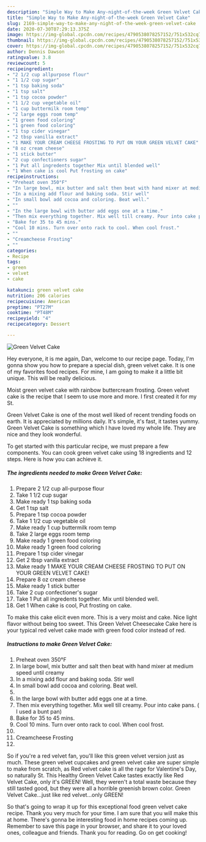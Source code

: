 ```yaml
---
description: "Simple Way to Make Any-night-of-the-week Green Velvet Cake"
title: "Simple Way to Make Any-night-of-the-week Green Velvet Cake"
slug: 2169-simple-way-to-make-any-night-of-the-week-green-velvet-cake
date: 2020-07-30T07:29:13.375Z
image: https://img-global.cpcdn.com/recipes/4790538078257152/751x532cq70/green-velvet-cake-recipe-main-photo.jpg
thumbnail: https://img-global.cpcdn.com/recipes/4790538078257152/751x532cq70/green-velvet-cake-recipe-main-photo.jpg
cover: https://img-global.cpcdn.com/recipes/4790538078257152/751x532cq70/green-velvet-cake-recipe-main-photo.jpg
author: Dennis Dawson
ratingvalue: 3.8
reviewcount: 5
recipeingredient:
- "2 1/2 cup allpurpose flour"
- "1 1/2 cup sugar"
- "1 tsp baking soda"
- "1 tsp salt"
- "1 tsp cocoa powder"
- "1 1/2 cup vegetable oil"
- "1 cup buttermilk room temp"
- "2 large eggs room temp"
- "1 green food coloring"
- "1 green food coloring"
- "1 tsp cider vinegar"
- "2 tbsp vanilla extract"
- "1 MAKE YOUR CREAM CHEESE FROSTING TO PUT ON YOUR GREEN VELVET CAKE"
- "8 oz cream cheese"
- "1 stick butter"
- "2 cup confectioners sugar"
- "1 Put all ingredents together Mix until blended well"
- "1 When cake is cool Put frosting on cake"
recipeinstructions:
- "Preheat oven 350°F"
- "In large bowl, mix butter and salt then beat with hand mixer at medium speed until creamy"
- "In a mixing add flour and baking soda. Stir well"
- "In small bowl add cocoa and coloring. Beat well."
- ""
- "In the large bowl with butter add eggs one at a time."
- "Then mix everything together. Mix well till creamy. Pour into cake pans. ( I used a bunt pan)"
- "Bake for 35 to 45 mins."
- "Cool 10 mins. Turn over onto rack to cool. When cool frost."
- ""
- "Creamcheese Frosting"
- ""
categories:
- Recipe
tags:
- green
- velvet
- cake

katakunci: green velvet cake 
nutrition: 206 calories
recipecuisine: American
preptime: "PT27M"
cooktime: "PT48M"
recipeyield: "4"
recipecategory: Dessert

---
```



![Green Velvet Cake](https://img-global.cpcdn.com/recipes/4790538078257152/751x532cq70/green-velvet-cake-recipe-main-photo.jpg)

Hey everyone, it is me again, Dan, welcome to our recipe page. Today, I'm gonna show you how to prepare a special dish, green velvet cake. It is one of my favorites food recipes. For mine, I am going to make it a little bit unique. This will be really delicious.

Moist green velvet cake with rainbow buttercream frosting. Green velvet cake is the recipe that I seem to use more and more. I first created it for my St.

Green Velvet Cake is one of the most well liked of recent trending foods on earth. It is appreciated by millions daily. It's simple, it's fast, it tastes yummy. Green Velvet Cake is something which I have loved my whole life. They are nice and they look wonderful.


To get started with this particular recipe, we must prepare a few components. You can cook green velvet cake using 18 ingredients and 12 steps. Here is how you can achieve it.

<!--inarticleads1-->

##### The ingredients needed to make Green Velvet Cake:

1. Prepare 2 1/2 cup all-purpose flour
1. Take 1 1/2 cup sugar
1. Make ready 1 tsp baking soda
1. Get 1 tsp salt
1. Prepare 1 tsp cocoa powder
1. Take 1 1/2 cup vegetable oil
1. Make ready 1 cup buttermilk room temp
1. Take 2 large eggs room temp
1. Make ready 1 green food coloring
1. Make ready 1 green food coloring
1. Prepare 1 tsp cider vinegar
1. Get 2 tbsp vanilla extract
1. Make ready 1 MAKE YOUR CREAM CHEESE FROSTING TO PUT ON YOUR GREEN VELVET CAKE!
1. Prepare 8 oz cream cheese
1. Make ready 1 stick butter
1. Take 2 cup confectioner&#39;s sugar
1. Take 1 Put all ingredents together. Mix until blended well.
1. Get 1 When cake is cool, Put frosting on cake.


To make this cake elicit even more. This is a very moist and cake. Nice light flavor without being too sweet. This Green Velvet Cheesecake Cake here is your typical red velvet cake made with green food color instead of red. 

<!--inarticleads2-->

##### Instructions to make Green Velvet Cake:

1. Preheat oven 350°F
1. In large bowl, mix butter and salt then beat with hand mixer at medium speed until creamy
1. In a mixing add flour and baking soda. Stir well
1. In small bowl add cocoa and coloring. Beat well.
1. 
1. In the large bowl with butter add eggs one at a time.
1. Then mix everything together. Mix well till creamy. Pour into cake pans. ( I used a bunt pan)
1. Bake for 35 to 45 mins.
1. Cool 10 mins. Turn over onto rack to cool. When cool frost.
1. 
1. Creamcheese Frosting
1. 


So if you&#39;re a red velvet fan, you&#39;ll like this green velvet version just as much. These green velvet cupcakes and green velvet cake are super simple to make from scratch, as Red velvet cake is all the rage for Valentine&#39;s Day, so naturally St. This Healthy Green Velvet Cake tastes exactly like Red Velvet Cake, only it&#39;s GREEN! Well, they weren&#39;t a total waste because they still tasted good, but they were all a horrible greenish brown color. Green Velvet Cake…just like red velvet…only GREEN! 

So that's going to wrap it up for this exceptional food green velvet cake recipe. Thank you very much for your time. I am sure that you will make this at home. There's gonna be interesting food in home recipes coming up. Remember to save this page in your browser, and share it to your loved ones, colleague and friends. Thank you for reading. Go on get cooking!
